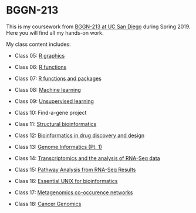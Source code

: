 # BGGN-213

This is my coursework from [BGGN-213 at UC San Diego](http://bioboot.github.io/bggn213_S19/) during Spring 2019. Here you will find all my hands-on work.

My class content includes:

- Class 05: [R graphics](https://github.com/xiaohui121/bggn213/blob/master/class05/class05.md)

- Class 06: [R functions](https://github.com/xiaohui121/bggn213/blob/master/class06/class06.md)

- Class 07: [R functions and packages](https://github.com/xiaohui121/bggn213/blob/master/class07/class07.md)

- Class 08: [Machine learning](https://github.com/xiaohui121/bggn213/blob/master/class08/class08.md)

- Class 09: [Unsupervised learning](https://github.com/xiaohui121/bggn213/blob/master/class09/class09.md)

- Class 10: Find-a-gene project

- Class 11: [Structural bioinformatics](https://github.com/xiaohui121/bggn213/blob/master/class11/class11.md)

- Class 12: [Bioinformatics in drug discovery and design](https://github.com/xiaohui121/bggn213/blob/master/class12/class12.md)

- Class 13: [Genome Informatics (Pt. 1)](https://github.com/xiaohui121/bggn213/blob/master/class13/class13.md)

- Class 14: [Transcriptomics and the analysis of RNA-Seq data](https://github.com/xiaohui121/bggn213/blob/master/class14/class14.md)

- Class 15: [Pathway Analysis from RNA-Seq Results](https://github.com/xiaohui121/bggn213/blob/master/class15/class15.md)

- Class 16: [Essential UNIX for bioinformatics](https://github.com/xiaohui121/bggn213/blob/master/class16/class16.md)

- Class 17: [Metagenomics co-occurence networks](https://github.com/xiaohui121/bggn213/blob/master/class17/class17.md)

- Class 18: [Cancer Genomics](https://github.com/xiaohui121/bggn213/blob/master/class18/class18.md)
